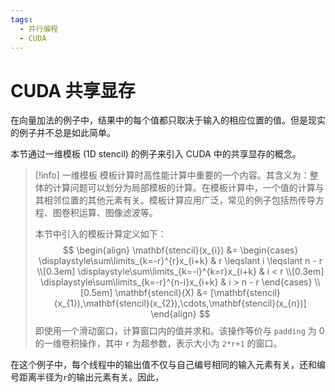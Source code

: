 ```yaml
---
tags:
  - 并行编程
  - CUDA
---
```


# CUDA 共享显存

在向量加法的例子中，结果中的每个值都只取决于输入的相应位置的值。但是现实的例子并不总是如此简单。

本节通过一维模板 (1D stencil) 的例子来引入 CUDA 中的共享显存的概念。

> [!info] 一维模板
> 模板计算时高性能计算中重要的一个内容。其含义为：整体的计算问题可以划分为局部模板的计算。在模板计算中，一个值的计算与其相邻位置的其他元素有关。模板计算应用广泛，常见的例子包括热传导方程、图卷积运算、图像滤波等。
>
> 本节中引入的模板计算定义如下：
> $$
> \begin{align}
>	\mathbf{stencil}(x_{i}) &= \begin{cases}
>	\displaystyle\sum\limits_{k=-r}^{r}x_{i+k} & r \leqslant i \leqslant n - r \\[0.3em]
>	\displaystyle\sum\limits_{k=-i}^{k=r}x_{i+k} & i < r \\[0.3em]
>	\displaystyle\sum\limits_{k=-r}^{n-i}x_{i+k} & i > n - r
>	\end{cases} \\[0.5em]
> \mathbf{stencil}(X) &= [\mathbf{stencil}(x_{1}),\mathbf{stencil}(x_{2}),\cdots,\mathbf{stencil}(x_{n})]
> \end{align}
> $$
> 即使用一个滑动窗口，计算窗口内的值并求和。该操作等价与 `padding` 为 0 的一维卷积操作，其中 `r` 为超参数，表示大小为 `2*r+1` 的窗口。

在这个例子中，每个线程中的输出值不仅与自己编号相同的输入元素有关，还和编号距离半径为`r`的输出元素有关。因此，
